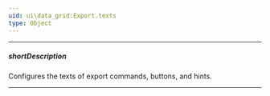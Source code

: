```yaml
---
uid: ui\data_grid:Export.texts
type: Object
---
```

---
##### shortDescription
Configures the texts of export commands, buttons, and hints.

---
